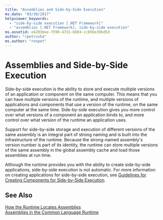 ```yaml
---
title: "Assemblies and Side-by-Side Execution"
ms.date: "03/30/2017"
helpviewer_keywords: 
  - "side-by-side execution [.NET Framework]"
  - "assemblies [.NET Framework], side-by-side execution"
ms.assetid: e42036ee-7590-47d1-b884-cc856e39bd5d
author: "rpetrusha"
ms.author: "ronpet"
---
```

# Assemblies and Side-by-Side Execution
Side-by-side execution is the ability to store and execute multiple versions of an application or component on the same computer. This means that you can have multiple versions of the runtime, and multiple versions of applications and components that use a version of the runtime, on the same computer at the same time. Side-by-side execution gives you more control over what versions of a component an application binds to, and more control over what version of the runtime an application uses.  
  
 Support for side-by-side storage and execution of different versions of the same assembly is an integral part of strong naming and is built into the infrastructure of the runtime. Because the strong-named assembly's version number is part of its identity, the runtime can store multiple versions of the same assembly in the global assembly cache and load those assemblies at run time.  
  
 Although the runtime provides you with the ability to create side-by-side applications, side-by-side execution is not automatic. For more information on creating applications for side-by-side execution, see [Guidelines for Creating Components for Side-by-Side Execution](../../../docs/framework/deployment/guidelines-for-creating-components-for-side-by-side-execution.md).  
  
## See Also  
 [How the Runtime Locates Assemblies](../../../docs/framework/deployment/how-the-runtime-locates-assemblies.md)  
 [Assemblies in the Common Language Runtime](../../../docs/framework/app-domains/assemblies-in-the-common-language-runtime.md)
